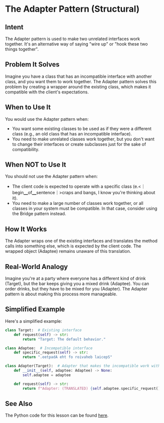 # The Adapter Pattern (Structural)

## Intent
The Adapter pattern is used to make two unrelated interfaces work together. It's an alternative way of saying "wire up" or "hook these two things together".

## Problem It Solves
Imagine you have a class that has an incompatible interface with another class, and you want them to work together. The Adapter pattern solves this problem by creating a wrapper around the existing class, which makes it compatible with the client's expectations.

## When to Use It
You would use the Adapter pattern when:
- You want some existing classes to be used as if they were a different class (e.g., an old class that has an incompatible interface).
- You need to make unrelated classes work together, but you don't want to change their interfaces or create subclasses just for the sake of compatibility.

## When NOT to Use It
You should not use the Adapter pattern when:
- The client code is expected to operate with a specific class (e.<｜begin▁of▁sentence｜>craps and bangs, I know you're thinking about it).
- You need to make a large number of classes work together, or all classes in your system must be compatible. In that case, consider using the Bridge pattern instead.

## How It Works
The Adapter wraps one of the existing interfaces and translates the method calls into something else, which is expected by the client code. The wrapped object (Adaptee) remains unaware of this translation. 

## Real-World Analogy
Imagine you're at a party where everyone has a different kind of drink (Target), but the bar keeps giving you a mixed drink (Adaptee). You can order drinks, but they have to be mixed for you (Adapter). The Adapter pattern is about making this process more manageable.

## Simplified Example
Here's a simplified example:
```python
class Target:  # Existing interface
    def request(self) -> str:
        return "Target: The default behavior."

class Adaptee:  # Incompatible interface
    def specific_request(self) -> str:
        return ".eetpadA eht fo roivaheb laicepS"  

class Adapter(Target):  # Adapter that makes the incompatible work with compatible
    def __init__(self, adaptee: Adaptee) -> None:
        self.adaptee = adaptee

    def request(self) -> str:
        return f"Adapter: (TRANSLATED) {self.adaptee.specific_request()[::-1]}"
```
## See Also
The Python code for this lesson can be found [here](https://github.com/username/repo/blob/main/python_patterns/structural/adapter.py).